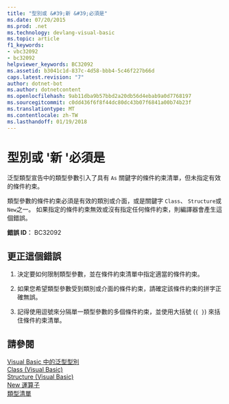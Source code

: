 ```yaml
---
title: "型別或 &#39;新 &#39;必須是"
ms.date: 07/20/2015
ms.prod: .net
ms.technology: devlang-visual-basic
ms.topic: article
f1_keywords:
- vbc32092
- bc32092
helpviewer_keywords: BC32092
ms.assetid: b3041c1d-837c-4d58-bbb4-5c46f227b66d
caps.latest.revision: "7"
author: dotnet-bot
ms.author: dotnetcontent
ms.openlocfilehash: 9ab11dba9b57bbd2a20db56d4ebab9a0d7768197
ms.sourcegitcommit: c0dd436f6f8f44dc80dc43b07f6841a00b74b23f
ms.translationtype: MT
ms.contentlocale: zh-TW
ms.lasthandoff: 01/19/2018
---
```

# <a name="type-or-39new39-expected"></a>型別或 &#39;新 &#39;必須是
泛型類型宣告中的類型參數引入了具有 `As` 關鍵字的條件約束清單，但未指定有效的條件約束。  
  
 類型參數的條件約束必須是有效的類別或介面，或是關鍵字 `Class`、 `Structure`或 `New`之一。 如果指定的條件約束無效或沒有指定任何條件約束，則編譯器會產生這個錯誤。  
  
 **錯誤 ID︰** BC32092  
  
## <a name="to-correct-this-error"></a>更正這個錯誤  
  
1.  決定要如何限制類型參數，並在條件約束清單中指定適當的條件約束。  
  
2.  如果您希望類型參數受到類別或介面的條件約束，請確定該條件約束的拼字正確無誤。  
  
3.  記得使用逗號來分隔單一類型參數的多個條件約束，並使用大括號 (`{ }`) 來括住條件約束清單。  
  
## <a name="see-also"></a>請參閱  
 [Visual Basic 中的泛型型別](../../visual-basic/programming-guide/language-features/data-types/generic-types.md)  
 [Class (Visual Basic)](http://msdn.microsoft.com/library/0777c6e6-46bc-451b-ad70-57b49d4ef4f7)  
 [Structure (Visual Basic)](http://msdn.microsoft.com/library/263ce115-ac36-4c05-8cb7-0e0eead5c6d0)  
 [New 運算子](../../visual-basic/language-reference/operators/new-operator.md)  
 [類型清單](../../visual-basic/language-reference/statements/type-list.md)
